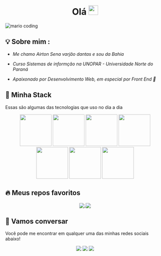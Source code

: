 <h1 align="center" > Olá <img src="https://media.giphy.com/media/hvRJCLFzcasrR4ia7z/giphy.gif" width="30px"></h1>

![mario coding](https://i.imgur.com/1ZvVkDc.gif)

## 💡 Sobre mim :
 - *Me chamo Airton Sena varjâo dantas e sou da Bahia* 

 - *Curso  Sistemas de informçâo na UNOPAR - Universidade Norte do Paraná* 
 
 - *Apaixonado por Desenvolvimento Web, em especial por Front End 💙* 
 
 
## 🔮 Minha Stack
 Essas são algumas das tecnologias que uso no dia a dia

<div align="center">
 <img src="https://media4.giphy.com/media/v1.Y2lkPTc5MGI3NjExdW51eXU2bjV3anB1M2djYnAwY3J0YTMwcHE2a3hjZjk5ZTg5ZWg1aiZlcD12MV9pbnRlcm5hbF9naWZfYnlfaWQmY3Q9cw/XAxylRMCdpbEWUAvr8/giphy.gif" width="100">
 <img src="https://media0.giphy.com/media/v1.Y2lkPTc5MGI3NjExOHF6ZDB3b2I2MHNqbzFkMXplamU0N2hicTVsaXRsZnJucjk1NHE1ciZlcD12MV9pbnRlcm5hbF9naWZfYnlfaWQmY3Q9cw/fsEaZldNC8A1PJ3mwp/giphy.gif" width="100">
 <img src="https://media3.giphy.com/media/ln7z2eWriiQAllfVcn/200w.webp" width="100">
 <img src="https://media3.giphy.com/media/v1.Y2lkPTc5MGI3NjExbmUxNTNuNjAxM2hka3ZuMmthdnFtM3p6d3VtcWhldGoyYnF0a2ljcyZlcD12MV9pbnRlcm5hbF9naWZfYnlfaWQmY3Q9cw/kdFc8fubgS31b8DsVu/giphy.gif" width="100">
 <img src="https://i.giphy.com/media/eNAsjO55tPbgaor7ma/200w.webp" width="100">      
 <img src="https://i.giphy.com/media/KzJkzjggfGN5Py6nkT/200.webp" width="100">      
 <img src="https://i.giphy.com/media/IdyAQJVN2kVPNUrojM/200.webp" width="100">
</div>


## 🔥 Meus repos favoritos

<div align="center">
 <a href="https://github.com/airtonsena10/Discoverylibrary">
  <img align="center" src="https://github-readme-stats.vercel.app/api/pin/?username=airtonsena10&repo=discoverylibrary&theme=react&hide_border=true" />
</a>
<a href="https://github.com/airtonsena10/seachceps">
  <img align="center" src="https://github-readme-stats.vercel.app/api/pin/?username=airtonsena10&repo=github-blog&theme=react&hide_border=true" />
</a>

</div>


## :speech_balloon: Vamos conversar  

Você pode me encontrar em qualquer uma das minhas redes sociais abaixo! 

<div align="center">
<a href="https://twitter.com/airtonsvd" target="_blank"><img src="https://img.shields.io/badge/Twitter-2CA5E0?style=for-the-badge&logo=twitter&logoColor=white" target="_blank"></a>  <a href="https://github.com/airtonsena10">
 <img src="https://img.shields.io/badge/-Github-%23333?style=for-the-badge&logo=github&logoColor=white" target="_blank"></a>  <a href="https://www.linkedin.com/in/airtonsena" target="_blank">
  <img src="https://img.shields.io/badge/-Linkedin-%23E4405F?style=for-the-badge&logo=linkedin&logoColor=white" target="_blank"></a>  <a href="https://airtonjs.codes/" target="_blank"></a>  <a href="https://www.linkedin.com/in/airtonsena" target="_blank">
 
#
 

